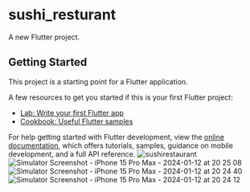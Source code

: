 # sushi_resturant

A new Flutter project.

## Getting Started

This project is a starting point for a Flutter application.

A few resources to get you started if this is your first Flutter project:

- [Lab: Write your first Flutter app](https://docs.flutter.dev/get-started/codelab)
- [Cookbook: Useful Flutter samples](https://docs.flutter.dev/cookbook)

For help getting started with Flutter development, view the
[online documentation](https://docs.flutter.dev/), which offers tutorials,
samples, guidance on mobile development, and a full API reference.
![sushirestaurant](https://github.com/ho0405/sushi_resturant/assets/23023444/fb3b918b-e7f9-4d26-83fb-4735a7c1f2cb)
![Simulator Screenshot - iPhone 15 Pro Max - 2024-01-12 at 20 25 08](https://github.com/ho0405/sushi_resturant/assets/23023444/09ab51c2-1fd3-4061-a56b-15789e39e94f)
![Simulator Screenshot - iPhone 15 Pro Max - 2024-01-12 at 20 24 40](https://github.com/ho0405/sushi_resturant/assets/23023444/ce04f6a0-d487-4957-9112-1cae77b9e6cc)
![Simulator Screenshot - iPhone 15 Pro Max - 2024-01-12 at 20 24 12](https://github.com/ho0405/sushi_resturant/assets/23023444/03c21c2e-2e96-43ca-a539-dbd1060aedb7)
